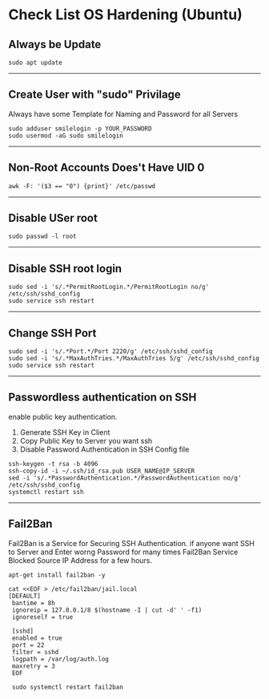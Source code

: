 
# Check List OS Hardening (Ubuntu)

 ## Always be Update

```
sudo apt update
```
---
 ## Create User with "sudo" Privilage

Always have some Template for Naming and Password for all Servers

```
sudo adduser smilelogin -p YOUR_PASSWORD
sudo usermod -aG sudo smilelogin
```
---
## Non-Root Accounts Does't Have UID 0

```
awk -F: '($3 == "0") {print}' /etc/passwd
```

---
 ## Disable USer root
 ```
sudo passwd -l root
 ```
---
 ## Disable SSH root login 

```
sudo sed -i 's/.*PermitRootLogin.*/PermitRootLogin no/g' /etc/ssh/sshd_config
sudo service ssh restart
```
---
 ## Change SSH Port

```
sudo sed -i 's/.*Port.*/Port 2220/g' /etc/ssh/sshd_config
sudo sed -i 's/.*MaxAuthTries.*/MaxAuthTries 5/g' /etc/ssh/sshd_config
sudo service ssh restart
```
---
 ## Passwordless authentication on SSH
enable public key authentication.

1. Generate SSH Key in Client
2. Copy Public Key to Server you want ssh 
3. Disable Password Authentication in SSH Config file

```
ssh-keygen -t rsa -b 4096
ssh-copy-id -i ~/.ssh/id_rsa.pub USER_NAME@IP_SERVER
sed -i 's/.*PasswordAuthentication.*/PasswordAuthentication no/g' /etc/ssh/sshd_config
systemctl restart ssh
```
---
 ## Fail2Ban
Fail2Ban is a Service for Securing SSH Authentication. if anyone want SSH to Server and Enter worng Password for many times Fail2Ban Service Blocked Source IP Address for a few hours.
```
apt-get install fail2ban -y

cat <<EOF > /etc/fail2ban/jail.local
[DEFAULT]
 bantime = 8h
 ignoreip = 127.0.0.1/8 $(hostname -I | cut -d' ' -f1)
 ignoreself = true

 [sshd]
 enabled = true
 port = 22
 filter = sshd
 logpath = /var/log/auth.log
 maxretry = 3
 EOF
 
 sudo systemctl restart fail2ban
```
